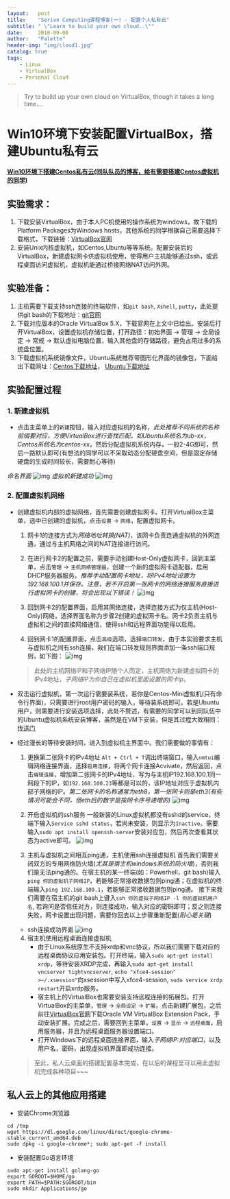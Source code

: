 ```yaml
---
layout:   post
title:    "Serive Computing课程博客(一) - 配置个人私有云"
subtitle: " \"Learn to build your own cloud..\""
date:     2018-09-08
author:   "Palette"
header-img: "img/cloud1.jpg"
catalog: true
tags:
    - Linux
    - VirtualBox
    - Personal Cloud
---
```


> Try to build up your own cloud on VirtualBox, though it takes a long time....

# Win10环境下安装配置VirtualBox，搭建Ubuntu私有云

#### [Win10环境下搭建Centos私有云(同队队员的博客，给有需要搭建Centos虚拟机的同学)](https://krazymud.github.io/2018/09/09/vbox-cfg/#%E5%87%86%E5%A4%87%E5%B7%A5%E4%BD%9C)

## 实验需求：
1. 下载安装VirtualBox，由于本人PC机使用的操作系统为windows，故下载的Platform Packages为Windows hosts，其他系统的同学根据自己需要选择下载格式，下载链接：[VirtualBox官网](https://www.virtualbox.org/wiki/Downloads)
2. 安装Unix内核虚拟机，如Centos,Ubuntu等等系统。配置安装后的VirtualBox，新建虚拟网卡供虚拟机使用，使得用户主机能够通过ssh，或远程桌面访问虚拟机，虚拟机能通过桥接网络NAT访问外网。

## 实验准备：
1. 主机需要下载支持ssh连接的终端软件，如`git bash`, `Xshell`, `putty`，此处提供git bash的下载地址：[git官网](https://git-scm/downloads/)
2. 下载对应版本的Oracle VirtualBox 5.X，下载官网在上文中已给出。安装后打开VirtualBox，设置虚拟机存储位置，打开路径：初始界面 -> 管理 -> 全局设定 -> 常规 -> 默认虚拟电脑位置，输入其他盘的存储路径，避免占用过多的系统盘位置。
3. 下载虚拟机系统镜像文件，Ubuntu系统推荐带图形化界面的镜像包，下面给出下载网址：[Centos下载地址](https://www.centos.org/download/)， [Ubuntu下载地址](https://www.ubuntu.com/download/desktop)

## 实验配置过程

### 1. 新建虚拟机
* 点击主菜单上的`新建`按钮，输入对应虚拟机的名称，*此处推荐不同系统的名称前缀要对应，方便VirtualBox进行查找匹配，如Ubuntu系统名为ub-xx，Centos系统名为centos-xx*，然后分配虚拟机系统内存，一般2-4G即可，然后一路默认即可(有想法的同学可以不采取动态分配硬盘空间，但是固定存储硬盘的生成时间较长，需要耐心等待)

*命名界面*
![img](/img/Service_Computing_blogs/Install_and_configure_personal_cloud/1.png)
*虚拟机新建成功*
![img](/img/Service_Computing_blogs/Install_and_configure_personal_cloud/6.png)

### 2. 配置虚拟机网络
* 创建虚拟机内部的虚拟网络，首先需要创建虚拟网卡。打开VirtualBox主菜单，选中已创建的虚拟机，点击`设置` -> `网络`，配置虚拟网卡。
    1. 网卡1的连接方式为*网络地址转换(NAT)*，该网卡负责连通虚拟机的外网连通，通过与主机网络之间的NAT连接进行访问。

    2. 在进行网卡2的配置之前，需要手动创建Host-Only虚拟网卡，回到主菜单，点击`管理` -> `主机网络管理器`，创建一个新的虚拟网卡适配器，启用DHCP服务器服务。*推荐手动配置网卡地址，将IPv4地址设置为192.168.100.1并保存。注意，若不开启第一张网卡的网络连接服务直接进行虚拟网卡的创建，将会出现以下错误！*
    ![img](/img/Service_Computing_blogs/Install_and_configure_personal_cloud/2.png)

    3. 回到网卡2的配置界面，启用其网络连接，选择连接方式为仅主机(Host-Only)网络，选择界面名称为步骤2创建的虚拟网卡名。网卡2负责主机与虚拟机之间的直接网络通信，使得ssh和远程界面功能得以启用。

    4. 回到网卡1的配置界面，点击`高级`选项，选择`端口转发`，由于本实验要求主机与虚拟机之间有ssh连接，我们在端口转发规则界面添加一条ssh端口规则，如下图：
    ![img](/img/Service_Computing_blogs/Install_and_configure_personal_cloud/3.png)

    > 此处的主机网络IP和子网络IP随个人而定，主机网络为新建虚拟网卡的IPv4地址，*子网络IP为你自己在虚拟机里面设置的网卡ip*。

* 双击运行虚拟机，第一次运行需要装系统，若你是Centos-Mini虚拟机(只有命令行界面)，只需要进行root用户密码的输入，等待装系统即可。若是Ubuntu用户，则需要进行安装选项选择，此处不赘述，有需要的同学可以到同队伍中的Ubuntu虚拟机系统安装博客，虽然是在VM下安装，但是其过程大致相同：[传送门](https://blog.csdn.net/gzcmt123/article/details/52743077)

* 经过漫长的等待安装时间，进入到虚拟机主界面中。我们需要做的事情有：
    1. 更换第二张网卡的IPv4地址
    `Alt + Ctrl + T`调出终端窗口，输入`nmtui`编辑网络连接界面，选择`启用连接`，将两个网卡连接Acvivate，然后返回，点击`编辑连接`，增加第二张网卡的IPv4地址，写为与主机IP192.168.100.1同一网段下的IP，如`192.168.100.23`等都是可以的，该IP地址对应于虚拟机内部子网络的IP。*第二张网卡的名称通常为eth8，第一张网卡则是eth3(有些情况可能会不同，但eth后的数字是按网卡序号递增的)*
    ![img](/img/Service_Computing_blogs/Install_and_configure_personal_cloud/7.png)

    2. 开启虚拟机的ssh服务
    一般新装的Linux虚拟机都没有sshd的service，终端下输入`Service sshd status`，若尚未安装，则显示为`Inactive`。需要输入`sudo apt install openssh-server`安装对应包，然后再次查看其状态为active即可。
    ![img](/img/Service_Computing_blogs/Install_and_configure_personal_cloud/8.png)

    3. 主机与虚拟机之间相互ping通，主机使用ssh连接虚拟机
    首先我们需要关闭双方的专用网络防火墙(*尤其是宿主机windows系统的防火墙*)，否则我们是无法ping通的。在宿主机的某一终端(如：Powerhell，git bash)输入`ping 你的虚拟机子网络IP`，若能够正常接收数据包则ping通；在虚拟机的终端输入`ping 192.168.100.1`，若能够正常接收数据包则ping通。
    接下来我们需要在宿主机的git bash上键入`ssh 你的虚拟子网络IP -l 你的虚拟机用户名`, 若询问是否信任对方，则连接成功，输入对应的密码即可；反之则连接失败，网卡设置出现问题，需要你回去以上步骤重新配置(*耐心是关键*)
    * ssh连接成功界面
    ![img](/img/Service_Computing_blogs/Install_and_configure_personal_cloud/10.png)

    4. 宿主机使用远程桌面连接虚拟机
        * 由于Linux系统原生不支持xrdp和vnc协议，所以我们需要下载对应的远程桌面协议应用安装包。打开终端，输入`sudo apt-get install xrdp`，等待安装XRDP完成，再输入`sudo apt-get install vncserver tightvncserver`, `echo "xfce4-session" >~/.xsession"`向xsession中写入xfce4-session, `sudo service xrdp restart`开启xrdp服务。
        * 宿主机上的VirtualBox也需要安装支持远程连接的拓展包。打开VirtualBox的主菜单，`管理` -> `全局设定` -> `扩展`，点击新建扩展包，之后前往[VirtualBox官网](https://www.virtualbox.org/wiki/Downloads)下载Oracle VM VirtualBox Extension Pack，手动安装扩展。完成之后，需要回到主菜单，`设置` -> `显示` -> `远程桌面`，启用服务器，并且为远程桌面服务器设置端口。
        * 打开Windows下的远程桌面连接界面，输入*子网络IP:对应端口*，以及用户名，密码，出现虚拟机界面即成功连接。
    
    > 至此，私人云桌面的搭建配置基本完成，在以后的课程里可以用此虚拟机完成各种项目~~~

## 私人云上的其他应用搭建
* 安装Chrome浏览器
```
cd /tmp
wget https://dl.google.com/linux/direct/google-chrome-stable_current_amd64.deb 
sudo dpkg -i google-chrome*; sudo apt-get -f install 
```

* 安装配置Go语言环境
```
sudo apt-get install golang-go
export GOROOT=$HOME/go
export PATH=$PATH:$GOROOT/bin
sudo mkdir Applications/go
```

<div id="container"></div>
<link rel="stylesheet" href="https://imsun.GitHub.io/gitment/style/default.css">
<script src="https://imsun.GitHub.io/gitment/dist/gitment.browser.js"></script>
<script>
  const myTheme = {
  render(state, instance) {
    const container = document.createElement('div')
    container.lang = "en-US"
    container.className = 'gitment-container gitment-root-container'
    container.appendChild(instance.renderHeader(state, instance))
    container.appendChild(instance.renderEditor(state, instance))
    container.appendChild(instance.renderComments(state, instance))
    container.appendChild(instance.renderFooter(state, instance))
    return container
  },
}

var gitment = new Gitment({
  id: 'https://palette25.github.io/2018/09/08/Serive-Computing-Install-Personal-Cloud/',
  owner: 'Palette25',
  repo: 'Comments',
  oauth: {
    client_id: 'a1ac2783392c3eef32c1',
    client_secret: 'ea8605a4a85131c5012ba8f200f87702e15a05b0',
  },
  theme: myTheme,
})
gitment.render('container')
</script>